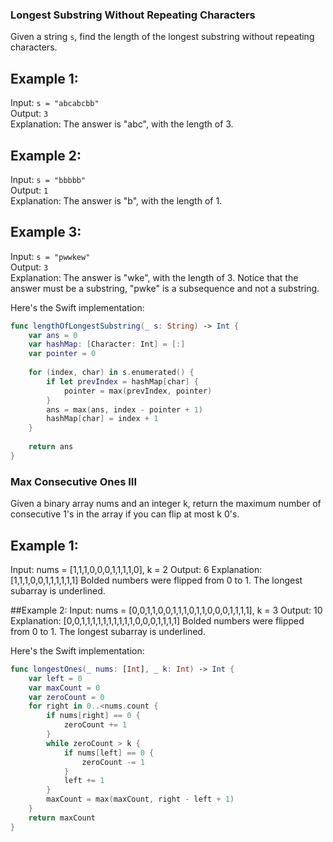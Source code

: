 ### Longest Substring Without Repeating Characters

Given a string `s`, find the length of the longest substring without repeating characters.

## Example 1:

Input: `s = "abcabcbb"`  
Output: `3`  
Explanation: The answer is "abc", with the length of 3.

## Example 2:

Input: `s = "bbbbb"`  
Output: `1`  
Explanation: The answer is "b", with the length of 1.

## Example 3:

Input: `s = "pwwkew"`  
Output: `3`  
Explanation: The answer is "wke", with the length of 3. Notice that the answer must be a substring, "pwke" is a subsequence and not a substring.

Here's the Swift implementation:

```swift
func lengthOfLongestSubstring(_ s: String) -> Int {
    var ans = 0
    var hashMap: [Character: Int] = [:]
    var pointer = 0
    
    for (index, char) in s.enumerated() {
        if let prevIndex = hashMap[char] {
            pointer = max(prevIndex, pointer)
        }
        ans = max(ans, index - pointer + 1)
        hashMap[char] = index + 1
    }
    
    return ans
}
```





### Max Consecutive Ones III

Given a binary array nums and an integer k, return the maximum number of consecutive 1's in the array if you can flip at most k 0's.

## Example 1:

Input: nums = [1,1,1,0,0,0,1,1,1,1,0], k = 2
Output: 6
Explanation: [1,1,1,0,0,1,1,1,1,1,1]
Bolded numbers were flipped from 0 to 1. The longest subarray is underlined.

##Example 2:
Input: nums = [0,0,1,1,0,0,1,1,1,0,1,1,0,0,0,1,1,1,1], k = 3
Output: 10
Explanation: [0,0,1,1,1,1,1,1,1,1,1,1,0,0,0,1,1,1,1]
Bolded numbers were flipped from 0 to 1. The longest subarray is underlined.

Here's the Swift implementation:

```swift
func longestOnes(_ nums: [Int], _ k: Int) -> Int {
    var left = 0
    var maxCount = 0
    var zeroCount = 0
    for right in 0..<nums.count {
        if nums[right] == 0 {
            zeroCount += 1
        }
        while zeroCount > k {
            if nums[left] == 0 {
                zeroCount -= 1
            }
            left += 1
        }
        maxCount = max(maxCount, right - left + 1)
    }
    return maxCount
}
```









